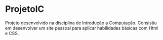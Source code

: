 # ProjetoIC
Projeto desenvolvido na disciplina de Introdução a Computação. Consistiu em desenvolver um site pessoal para aplicar habilidades básicas com Html e CSS.
